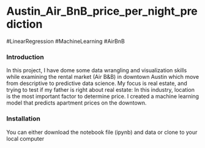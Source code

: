 # Austin_Air_BnB_price_per_night_prediction
#LinearRegression #MachineLearning #AirBnB

### Introduction

In this project, I have dome some data wrangling and visualization skills while examining the rental market (Air B&B) in downtown Austin which move from descriptive to predictive data science. My focus is real estate, and trying to test if my father is right about real estate: In this industry, location is the most important factor to determine price. I created a machine learning model that predicts apartment prices on the downtown.

### Installation

You can either download the notebook file (ipynb) and data or clone to your local computer





